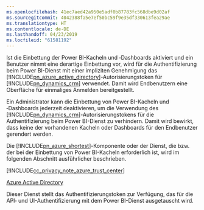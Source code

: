 ```yaml
---
ms.openlocfilehash: 41ec7aed42a950e5adf0b87783fc568dbe9d02af
ms.sourcegitcommit: 4042388fa5e7ef50bc59f9e35df330613fea29ae
ms.translationtype: HT
ms.contentlocale: de-DE
ms.lasthandoff: 04/23/2019
ms.locfileid: "61581192"
---
```

Ist die Einbettung der Power BI-Kacheln und ‑Dashboards aktiviert und ein Benutzer nimmt eine derartige Einbettung vor, wird für die Authentifizierung beim Power BI-Dienst mit einer impliziten Genehmigung das [!INCLUDE[pn_azure_active_directory](pn-azure-active-directory.md)]-Autorisierungstoken für [!INCLUDE[pn_dynamics_crm](pn-dynamics-crm.md)] verwendet. Damit wird Endbenutzern eine Oberfläche für einmaliges Anmelden bereitgestellt.  
  
 Ein Administrator kann die Einbettung von Power BI-Kacheln und ‑Dashboards jederzeit deaktivieren, um die Verwendung des [!INCLUDE[pn_dynamics_crm](pn-dynamics-crm.md)]-Autorisierungstokens für die Authentifizierung beim Power BI-Dienst zu verhindern. Damit wird bewirkt, dass keine der vorhandenen Kacheln oder Dashboards für den Endbenutzer gerendert werden.  
  
 Die [!INCLUDE[pn_azure_shortest](pn-azure-shortest.md)]-Komponente oder der Dienst, die bzw. der bei der Einbettung von Power BI-Kacheln erforderlich ist, wird im folgenden Abschnitt ausführlicher beschrieben.  
  
 [!INCLUDE[cc_privacy_note_azure_trust_center](cc-privacy-note-azure-trust-center.md)]  
  
 [Azure Active Directory](https://azure.microsoft.com/services/active-directory/)  
  
 Dieser Dienst stellt das Authentifizierungstoken zur Verfügung, das für die API‑ und UI-Authentifizierung mit dem Power BI-Dienst ausgetauscht wird.